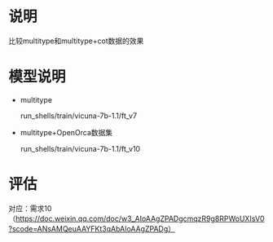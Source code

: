 # 说明

比较multitype和multitype+cot数据的效果


# 模型说明


- multitype
    
    run_shells/train/vicuna-7b-1.1/ft_v7
  
- multitype+OpenOrca数据集

    run_shells/train/vicuna-7b-1.1/ft_v10
  


# 评估


对应：需求10（https://doc.weixin.qq.com/doc/w3_AIoAAgZPADgcmqzR9g8RPWoUXIsV0?scode=ANsAMQeuAAYFKt3qAbAIoAAgZPADg）
